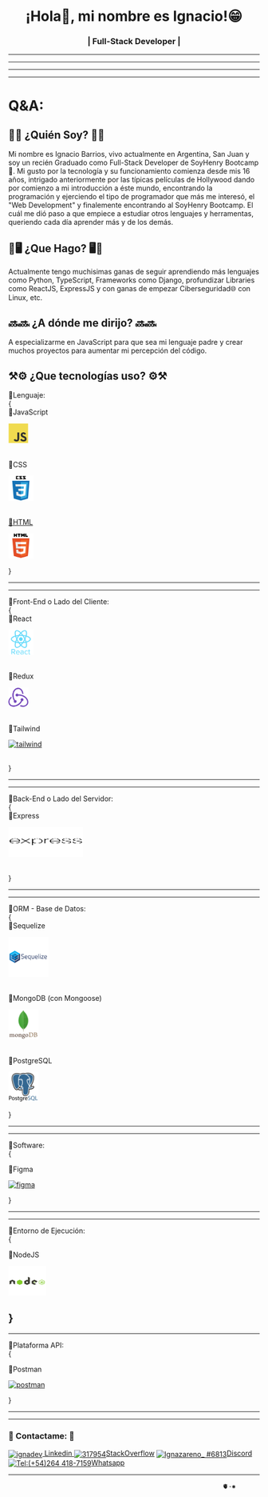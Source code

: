 <h1 align="center">¡Hola🤝, mi nombre es Ignacio!😁</h1>
<h3 align="center">| Full-Stack Developer |</h3>

-----------------------------------------------------------------------------------------------------------------------------------------------------------------------
-----------------------------------------------------------------------------------------------------------------------------------------------------------------------
-----------------------------------------------------------------------------------------------------------------------------------------------------------------------
-----------------------------------------------------------------------------------------------------------------------------------------------------------------------

<h1>Q&A:</h1>


<h2>👳🏻 ¿Quién Soy? 👳🏻</h2>
  
 Mi nombre es Ignacio Barrios, vivo actualmente en Argentina, San Juan y soy un recién Graduado como Full-Stack Developer de SoyHenry Bootcamp🥹.
 Mi gusto por la tecnología y su funcionamiento comienza desde mis 16 años, intrigado anteriormente por las típicas películas de Hollywood dando por comienzo a mi introducción a éste mundo, encontrando la programación y ejerciendo el tipo de programador que más me interesó, el "Web Development" y finalemente encontrando al SoyHenry Bootcamp. El cuál me dió paso a que empiece a estudiar otros lenguajes y herramentas, queriendo cada día aprender más y de los demás.

<h2>🤔🖥 ¿Que Hago? 🖥🤔</h2>
  
Actualmente tengo muchisimas ganas de seguir aprendiendo más lenguajes como Python, TypeScript, Frameworks como Django, profundizar Libraries como ReactJS, ExpressJS y con ganas de empezar Ciberseguridad🌐 con Linux, etc.
  
  
<h2>🔜🔜 ¿A dónde me dirijo? 🔜🔜</h2>
  
A especializarme en JavaScript para que sea mi lenguaje padre y crear muchos proyectos para aumentar mi percepción del código.


<h2>⚒⚙ ¿Que tecnologías uso? ⚙⚒</h2>

  🟰Lenguaje:                                                                                                                                                           
  {                                                                                                                                                                       
  🔹JavaScript<p align="left"><a href="https://developer.mozilla.org/en-US/docs/Web/JavaScript" target="_blank" rel="noreferrer"> <img src="https://raw.githubusercontent.com/devicons/devicon/master/icons/javascript/javascript-original.svg" alt="javascript" width="40" height="40"/></a></p>                  
  🔹CSS<p align="left"><a href="https://www.w3schools.com/css/" target="_blank" rel="noreferrer"> <img src="https://raw.githubusercontent.com/devicons/devicon/master/icons/css3/css3-original-wordmark.svg" alt="css3" width="50" height="50"/> </a> <a href="https://expressjs.com" target="_blank" rel="noreferrer"></p>                                                                                                            
  🔹HTML<p align="left"><a href="https://www.w3.org/html/" target="_blank" rel="noreferrer"> <img src="https://raw.githubusercontent.com/devicons/devicon/master/icons/html5/html5-original-wordmark.svg" alt="html5" width="50" height="50"/></a></p>                                                                                                         
  
  }                                                                                                                                                                        
  
-----------------------------------------------------------------------------------------------------------------------------------------------------------------------
-----------------------------------------------------------------------------------------------------------------------------------------------------------------------     
 
  🟰Front-End o Lado del Cliente:                                                                                                                                       
  {                                                                                                                                      
  🔹React<p align="left"><a href="https://reactjs.org/" target="_blank" rel="noreferrer"> <img src="https://raw.githubusercontent.com/devicons/devicon/master/icons/react/react-original-wordmark.svg" alt="react" width="50" height="50"/></a></p>                                                                                                                                                       
  🔹Redux<p align="left"><a href="https://redux.js.org" target="_blank" rel="noreferrer"> <img src="https://raw.githubusercontent.com/devicons/devicon/master/icons/redux/redux-original.svg" alt="redux" width="40" height="40"/></a></p>                                                                                                                                                           
  🔹Tailwind<p align="left"> <a href="https://tailwindcss.com/" target="_blank" rel="noreferrer"> <img src="https://www.vectorlogo.zone/logos/tailwindcss/tailwindcss-icon.svg" alt="tailwind" width="40" height="40"/> </a> </p>                                                                                                                                                           
  }                                                                                                                                                                                                                                               
  
---------------------------------------------------------------------------------------------------------------------------------------------------------------------------------------------------------------------------------------------------------------------------------------------------------------------------------------------- 
-----------------------------------------------------------------------------------------------------------------------------------------------------------------------
  
  🟰Back-End o Lado del Servidor:                                                                                                                                       
  {                                                                                                                                       
  🔹Express<p align="left"><a href="https://expressjs.com" target="_blank" rel="noreferrer"> <img src="https://raw.githubusercontent.com/devicons/devicon/master/icons/express/express-original-wordmark.svg" alt="express" width="150" height="60"/> </a></p>                                                                                                                                                          
  }
                                                                                                                                                                         
-----------------------------------------------------------------------------------------------------------------------------------------------------------------------
-----------------------------------------------------------------------------------------------------------------------------------------------------------------------  
  
  🟰ORM - Base de Datos:                                                                                                                                                 
  {                                                                                                                                                                       
  🔹Sequelize<p align="left"><a href="https://www.mongodb.com/" target="_blank" rel="noreferrer"> <img src="https://raw.githubusercontent.com/devicons/devicon/master/icons/sequelize/sequelize-original-wordmark.svg" alt="mongodb" width="80" height="80"/> </a> </p>                                                                                                                                                          
  🔹MongoDB (con Mongoose)<p align="left"><a href="https://www.mongodb.com/" target="_blank" rel="noreferrer"> <img src="https://raw.githubusercontent.com/devicons/devicon/master/icons/mongodb/mongodb-original-wordmark.svg" alt="mongodb" width="60" height="60"/> </a> </p>                                                                                                                                                         
  🔹PostgreSQL<p align="left"><a href="https://www.postgresql.org" target="_blank" rel="noreferrer"> <img src="https://raw.githubusercontent.com/devicons/devicon/master/icons/postgresql/postgresql-original-wordmark.svg" alt="postgresql" width="60" height="60"/> </a></p>                                                                                                                                                           
  
  }                                                                                                                                                                       

-----------------------------------------------------------------------------------------------------------------------------------------------------------------------
-----------------------------------------------------------------------------------------------------------------------------------------------------------------------  
  
  🟰Software:                                                                                                                                                 
  {                                                                                                                                                                                                                                                                                                                                             
  
  🔹Figma<p align="left"><a href="https://www.figma.com/" target="_blank" rel="noreferrer"> <img src="https://www.vectorlogo.zone/logos/figma/figma-icon.svg" alt="figma" width="40" height="40"/> </a> </p>                                                                                                                                                                                                                                                                                                                                    
  
  }                                                                                                                                                                       


-----------------------------------------------------------------------------------------------------------------------------------------------------------------------
-----------------------------------------------------------------------------------------------------------------------------------------------------------------------  
  
  🟰Entorno de Ejecución:                                                                                                                                              
  {                                                                                                                                                                                                                                                                                                                                             
  
  🔹NodeJS<p align="left"><a href="https://nodejs.org" target="_blank" rel="noreferrer"> <img src="https://raw.githubusercontent.com/devicons/devicon/master/icons/nodejs/nodejs-original-wordmark.svg" alt="nodejs" width="75" height="60"/> </a> </p>                                                                                                                                                                                                                                                                                                                                    
  
  }                                                                                                                                                                       
-----------------------------------------------------------------------------------------------------------------------------------------------------------------------
-----------------------------------------------------------------------------------------------------------------------------------------------------------------------  
  
  🟰Plataforma API:                                                                                                                                                    
  {                                                                                                                                                                                                                                                                                                                                             
  
  🔹Postman<p align="left"><a href="https://postman.com" target="_blank" rel="noreferrer"> <img src="https://www.vectorlogo.zone/logos/getpostman/getpostman-icon.svg" alt="postman" width="40" height="40"/></a></p>                                                                                                                                                                                                                                                                                                                                    
  
  }                                                                                                                                                                                                                         
  
  
-----------------------------------------------------------------------------------------------------------------------------------------------------------------------
----------------------------------------------------------------------------------------------------------------------------------------------------------------------------------------------------------------------------------------------------------------------------------------------------------------------------------------------  
<h3 align="left">📩 Contactame: 📩</h3>
<p align="left">
<a href="https://linkedin.com/in/ignadev" target="blank"><img align="center" src="https://raw.githubusercontent.com/rahuldkjain/github-profile-readme-generator/master/src/images/icons/Social/linked-in-alt.svg" alt="ignadev" height="30" width="40" />
  Linkedin                                                                                                                                                          </a>
<a href="https://stackoverflow.com/users/21031614/ignacio-nazareno" target="blank"><img align="center" src="https://raw.githubusercontent.com/rahuldkjain/github-profile-readme-generator/master/src/images/icons/Social/stack-overflow.svg" alt="317954" height="30" width="40" />StackOverflow</a>
<a href="https://discord.gg/wXAwnxzV" target="blank"><img align="center" src="https://raw.githubusercontent.com/rahuldkjain/github-profile-readme-generator/master/src/images/icons/Social/discord.svg" alt="Ignazareno_ #6813" height="30" width="40" />Discord</a>
<a href="https://wa.me/542644187159?text=Hi!%20It%20seems%20that%20you%20want%20to%20communicate%20with%20me!" target="blank"><img align="center" src="https://raw.githubusercontent.com/rahuldkjain/github-profile-readme-generator/master/src/images/icons/Social/whatsapp.svg" alt="Tel:(+54)264 418-7159" height="30" width="40" />Whatsapp</a>
</p>
  
-----------------------------------------------------------------------------------------------------------------------------------------------------------------------

  

                                                                🫀-✱

